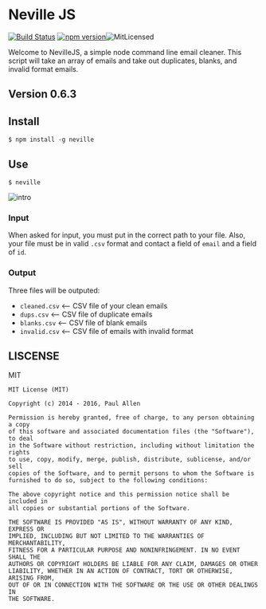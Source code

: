 


[intro]: https://s3-us-west-2.amazonaws.com/nevillejs/Oct-07-2016+10-32-33.gif "Intro Screen"

# Neville JS

[![Build Status](https://travis-ci.org/ptallen63/neville.js.svg?branch=master)](https://travis-ci.org/ptallen63/neville.js) [![npm version](https://badge.fury.io/js/neville.svg)](https://badge.fury.io/js/neville)![MitLicensed](https://img.shields.io/github/license/ptallen63/neville.svg)

Welcome to NevilleJS, a simple node command line email cleaner. This script will take an array of emails and take out duplicates, blanks, and invalid format emails.



## Version 0.6.3



## Install
	$ npm install -g neville

## Use

	$ neville

![intro][intro]


### Input

When asked for input, you must put in the correct path to your file. Also, your file must be in valid `.csv` format and contact a field of `email` and a field of `id`.

### Output

Three files will be outputed:
- `cleaned.csv` <-- CSV file of your clean emails
- `dups.csv` <-- CSV file of duplicate emails
- `blanks.csv` <-- CSV file of blank emails
- `invalid.csv` <-- CSV file of emails with invalid format

## LISCENSE

MIT

	MIT License (MIT)

	Copyright (c) 2014 - 2016, Paul Allen

	Permission is hereby granted, free of charge, to any person obtaining a copy
	of this software and associated documentation files (the "Software"), to deal
	in the Software without restriction, including without limitation the rights
	to use, copy, modify, merge, publish, distribute, sublicense, and/or sell
	copies of the Software, and to permit persons to whom the Software is
	furnished to do so, subject to the following conditions:

	The above copyright notice and this permission notice shall be included in
	all copies or substantial portions of the Software.

	THE SOFTWARE IS PROVIDED "AS IS", WITHOUT WARRANTY OF ANY KIND, EXPRESS OR
	IMPLIED, INCLUDING BUT NOT LIMITED TO THE WARRANTIES OF MERCHANTABILITY,
	FITNESS FOR A PARTICULAR PURPOSE AND NONINFRINGEMENT. IN NO EVENT SHALL THE
	AUTHORS OR COPYRIGHT HOLDERS BE LIABLE FOR ANY CLAIM, DAMAGES OR OTHER
	LIABILITY, WHETHER IN AN ACTION OF CONTRACT, TORT OR OTHERWISE, ARISING FROM,
	OUT OF OR IN CONNECTION WITH THE SOFTWARE OR THE USE OR OTHER DEALINGS IN
	THE SOFTWARE.

 